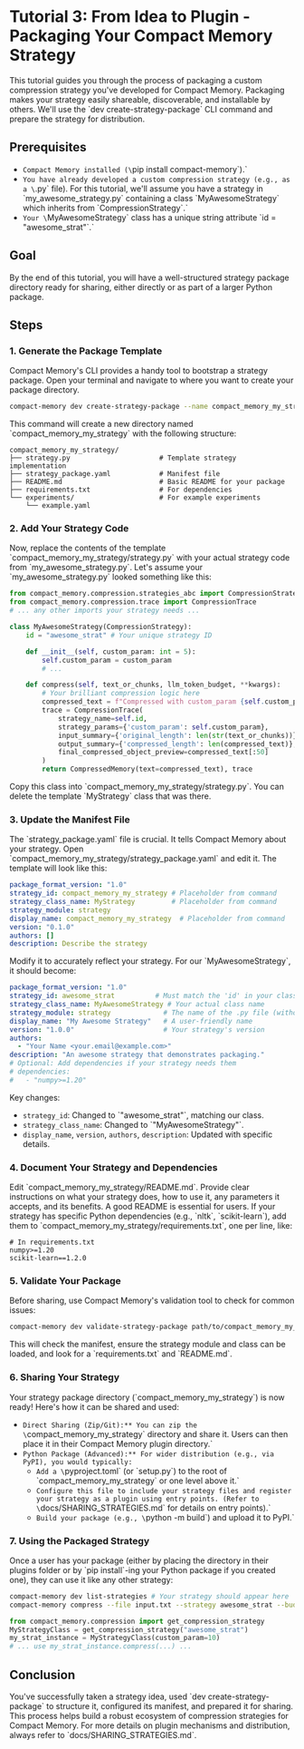 # Tutorial 3: From Idea to Plugin - Packaging Your Compact Memory Strategy
This tutorial guides you through the process of packaging a custom compression strategy you've developed for Compact Memory. Packaging makes your strategy easily shareable, discoverable, and installable by others. We'll use the \`dev create-strategy-package\` CLI command and prepare the strategy for distribution.
## Prerequisites
*   `Compact Memory installed (\`pip install compact-memory\`).`
*   `You have already developed a custom compression strategy (e.g., as a \`.py\` file). For this tutorial, we'll assume you have a strategy in \`my_awesome_strategy.py\` containing a class \`MyAwesomeStrategy\` which inherits from \`CompressionStrategy\`.`
*   `Your \`MyAwesomeStrategy\` class has a unique string attribute \`id = "awesome_strat"\`.`
## Goal
By the end of this tutorial, you will have a well-structured strategy package directory ready for sharing, either directly or as part of a larger Python package.
## Steps
### 1. Generate the Package Template
Compact Memory's CLI provides a handy tool to bootstrap a strategy package. Open your terminal and navigate to where you want to create your package directory.
```bash
compact-memory dev create-strategy-package --name compact_memory_my_strategy
```
This command will create a new directory named \`compact_memory_my_strategy\` with the following structure:
```text
compact_memory_my_strategy/
├── strategy.py                      # Template strategy implementation
├── strategy_package.yaml            # Manifest file
├── README.md                        # Basic README for your package
├── requirements.txt                 # For dependencies
└── experiments/                     # For example experiments
    └── example.yaml
```
### 2. Add Your Strategy Code
Now, replace the contents of the template \`compact_memory_my_strategy/strategy.py\` with your actual strategy code from \`my_awesome_strategy.py\`.
Let's assume your \`my_awesome_strategy.py\` looked something like this:
```python
from compact_memory.compression.strategies_abc import CompressionStrategy, CompressedMemory
from compact_memory.compression.trace import CompressionTrace
# ... any other imports your strategy needs ...

class MyAwesomeStrategy(CompressionStrategy):
    id = "awesome_strat" # Your unique strategy ID

    def __init__(self, custom_param: int = 5):
        self.custom_param = custom_param
        # ...

    def compress(self, text_or_chunks, llm_token_budget, **kwargs):
        # Your brilliant compression logic here
        compressed_text = f"Compressed with custom_param {self.custom_param}: {str(text_or_chunks)[:100]}"
        trace = CompressionTrace(
            strategy_name=self.id,
            strategy_params={'custom_param': self.custom_param},
            input_summary={'original_length': len(str(text_or_chunks))},
            output_summary={'compressed_length': len(compressed_text)},
            final_compressed_object_preview=compressed_text[:50]
        )
        return CompressedMemory(text=compressed_text), trace
```
Copy this class into \`compact_memory_my_strategy/strategy.py\`. You can delete the template \`MyStrategy\` class that was there.
### 3. Update the Manifest File
The \`strategy_package.yaml\` file is crucial. It tells Compact Memory about your strategy. Open \`compact_memory_my_strategy/strategy_package.yaml\` and edit it. The template will look like this:
```yaml
package_format_version: "1.0"
strategy_id: compact_memory_my_strategy # Placeholder from command
strategy_class_name: MyStrategy         # Placeholder from command
strategy_module: strategy
display_name: compact_memory_my_strategy  # Placeholder from command
version: "0.1.0"
authors: []
description: Describe the strategy
```
Modify it to accurately reflect your strategy. For our \`MyAwesomeStrategy\`, it should become:
```yaml
package_format_version: "1.0"
strategy_id: awesome_strat          # Must match the 'id' in your class
strategy_class_name: MyAwesomeStrategy # Your actual class name
strategy_module: strategy             # The name of the .py file (without extension)
display_name: "My Awesome Strategy"   # A user-friendly name
version: "1.0.0"                      # Your strategy's version
authors:
  - "Your Name <your.email@example.com>"
description: "An awesome strategy that demonstrates packaging."
# Optional: Add dependencies if your strategy needs them
# dependencies:
#   - "numpy>=1.20"
```
Key changes:
*   `strategy_id`: Changed to \`"awesome_strat"\`, matching our class.
*   `strategy_class_name`: Changed to \`"MyAwesomeStrategy"\`.
*   `display_name`, `version`, `authors`, `description`: Updated with specific details.
### 4. Document Your Strategy and Dependencies
Edit \`compact_memory_my_strategy/README.md\`. Provide clear instructions on what your strategy does, how to use it, any parameters it accepts, and its benefits. A good README is essential for users.
If your strategy has specific Python dependencies (e.g., \`nltk\`, \`scikit-learn\`), add them to \`compact_memory_my_strategy/requirements.txt\`, one per line, like:
```text
# In requirements.txt
numpy>=1.20
scikit-learn==1.2.0
```
### 5. Validate Your Package
Before sharing, use Compact Memory's validation tool to check for common issues:
```bash
compact-memory dev validate-strategy-package path/to/compact_memory_my_strategy
```
This will check the manifest, ensure the strategy module and class can be loaded, and look for a \`requirements.txt\` and \`README.md\`.
### 6. Sharing Your Strategy
Your strategy package directory (\`compact_memory_my_strategy\`) is now ready! Here's how it can be shared and used:
*   `Direct Sharing (Zip/Git):** You can zip the \`compact_memory_my_strategy\` directory and share it. Users can then place it in their Compact Memory plugin directory.`
*   `Python Package (Advanced):** For wider distribution (e.g., via PyPI), you would typically:`
    *   `Add a \`pyproject.toml\` (or \`setup.py\`) to the root of \`compact_memory_my_strategy\` or one level above it.`
    *   `Configure this file to include your strategy files and register your strategy as a plugin using entry points. (Refer to \`docs/SHARING_STRATEGIES.md\` for details on entry points).`
    *   `Build your package (e.g., \`python -m build\`) and upload it to PyPI.`
### 7. Using the Packaged Strategy
Once a user has your package (either by placing the directory in their plugins folder or by \`pip install\`-ing your Python package if you created one), they can use it like any other strategy:
```bash
compact-memory dev list-strategies # Your strategy should appear here
compact-memory compress --file input.txt --strategy awesome_strat --budget 100 --strategy-params '{"custom_param": 10}'
```
```python
from compact_memory.compression import get_compression_strategy
MyStrategyClass = get_compression_strategy("awesome_strat")
my_strat_instance = MyStrategyClass(custom_param=10)
# ... use my_strat_instance.compress(...) ...
```
## Conclusion
You've successfully taken a strategy idea, used \`dev create-strategy-package\` to structure it, configured its manifest, and prepared it for sharing. This process helps build a robust ecosystem of compression strategies for Compact Memory. For more details on plugin mechanisms and distribution, always refer to \`docs/SHARING_STRATEGIES.md\`.

